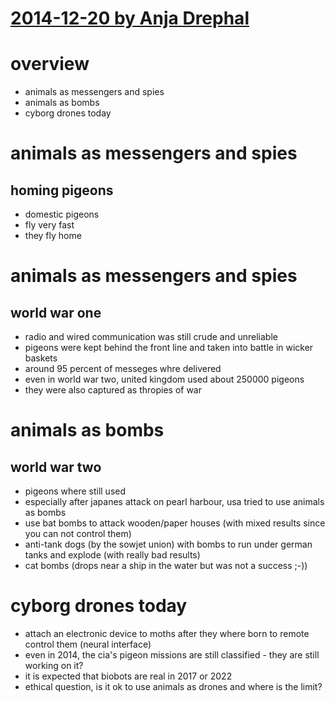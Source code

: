 # [2014-12-20 by Anja Drephal](missing)

# overview

* animals as messengers and spies
* animals as bombs
* cyborg drones today

# animals as messengers and spies

## homing pigeons

* domestic pigeons
* fly very fast
* they fly home

# animals as messengers and spies

## world war one

* radio and wired communication was still crude and unreliable
* pigeons were kept behind the front line and taken into battle in wicker baskets
* around 95 percent of messeges whre delivered
* even in world war two, united kingdom used about 250000 pigeons
* they were also captured as thropies of war

# animals as bombs

## world war two

* pigeons where still used
* especially after japanes attack on pearl harbour, usa tried to use animals as bombs
* use bat bombs to attack wooden/paper houses (with mixed results since you can not control them)
* anti-tank dogs (by the sowjet union) with bombs to run under german tanks and explode (with really bad results)
* cat bombs (drops near a ship in the water but was not a success ;-))

# cyborg drones today

* attach an electronic device to moths after they where born to remote control them (neural interface)
* even in 2014, the cia's pigeon missions are still classified - they are still working on it?
* it is expected that biobots are real in 2017 or 2022
* ethical question, is it ok to use animals as drones and where is the limit?
